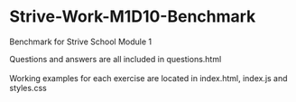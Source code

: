 # Strive-Work-M1D10-Benchmark
 Benchmark for Strive School Module 1

Questions and answers are all included in questions.html
<br>
<br>
Working examples for each exercise are located in index.html, index.js and styles.css
